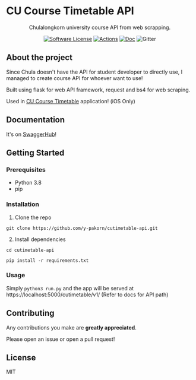 # CU Course Timetable API
<p align="center">
  <p align="center">Chulalongkorn university course API from web scrapping.</p>
  <p align="center">
    <a href="/LICENSE.md"><img alt="Software License" src="https://img.shields.io/badge/license-MIT-brightgreen.svg?style=flat-square"></a>
    <a href="https://github.com/y-pakorn/cutimetable-api/issues"><img alt="Actions" src="https://img.shields.io/github/issues/y-pakorn/cutimetable-api"></a>
    <a href="https://github.com/y-pakorn/cutimetable-api/pulls"><img alt="Doc" src="https://img.shields.io/github/issues-pr/y-pakorn/cutimetable-api"></a>
    <img alt="Gitter" src="https://img.shields.io/github/stars/y-pakorn/cutimetable-api?style=social">
  </p>
</p>

## About the project

Since Chula doesn't have the API for student developer to directly use, I managed to create course API for whoever want to use!

Built using flask for web API framework, request and bs4 for web scraping.

Used in [CU Course Timetable](https://apps.apple.com/ag/app/chula-class-timetable/id1527905632) application! (iOS Only)

## Documentation

It's on [SwaggerHub](https://app.swaggerhub.com/apis-docs/y-pakorn/cutimetable-api/1.0.0)!

## Getting Started

### Prerequisites
- Python 3.8
- pip

### Installation

1. Clone the repo
```
git clone https://github.com/y-pakorn/cutimetable-api.git
```
2. Install dependencies
```
cd cutimetable-api
```
```
pip install -r requirements.txt
```

### Usage

Simply ```python3 run.py``` and the app will be served at https://localhost:5000/cutimetable/v1/ (Refer to docs for API path)

## Contributing

Any contributions you make are **greatly appreciated**.

Please open an issue or open a pull request!

## License

MIT


